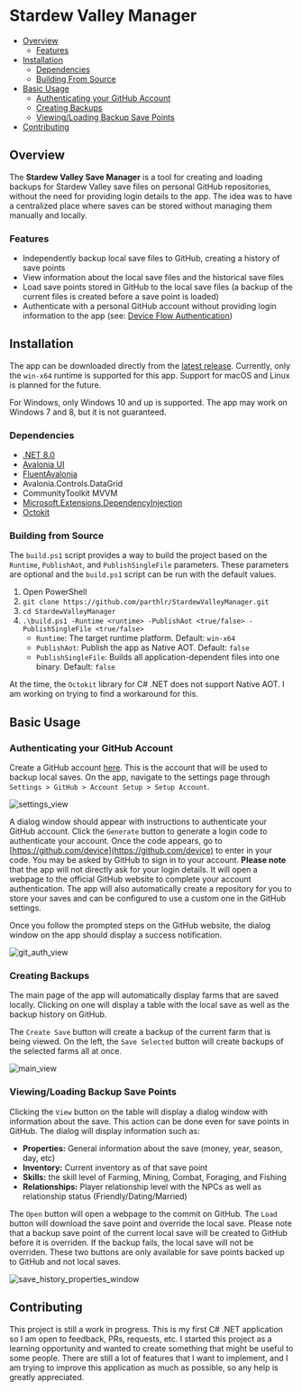 # Stardew Valley Manager

- [Overview](#overview)
  - [Features](#features)
- [Installation](#installation)
  - [Dependencies](#dependencies)
  - [Building From Source](#building-from-source)
- [Basic Usage](#basic-usage)
  - [Authenticating your GitHub Account](#authenticating-your-github-account)
  - [Creating Backups](#creating-backups)
  - [Viewing/Loading Backup Save Points](#viewingloading-backup-save-points)
- [Contributing](#contributing)

## Overview
The **Stardew Valley Save Manager** is a tool for creating and loading backups for Stardew Valley save files on personal GitHub repositories, without the need for providing login details to the app. The idea was to have a centralized place where saves can be stored without managing them manually and locally.

### Features
- Independently backup local save files to GitHub, creating a history of save points
- View information about the local save files and the historical save files
- Load save points stored in GitHub to the local save files (a backup of the current files is created before a save point is loaded)
- Authenticate with a personal GitHub account without providing login information to the app (see: [Device Flow Authentication](https://docs.github.com/en/apps/oauth-apps/building-oauth-apps/authorizing-oauth-apps#device-flow))

## Installation
The app can be downloaded directly from the [latest release](https://github.com/parthlr/StardewValleyManager/releases/latest). Currently, only the `win-x64` runtime is supported for this app. Support for macOS and Linux is planned for the future.

For Windows, only Windows 10 and up is supported. The app may work on Windows 7 and 8, but it is not guaranteed.

### Dependencies
- [.NET 8.0](https://github.com/dotnet/runtime)
- [Avalonia UI](https://github.com/AvaloniaUI/Avalonia)
- [FluentAvalonia](https://github.com/amwx/FluentAvalonia)
- Avalonia.Controls.DataGrid
- CommunityToolkit MVVM
- [Microsoft.Extensions.DependencyInjection](https://www.nuget.org/packages/microsoft.extensions.dependencyinjection/)
- [Octokit](https://github.com/octokit/octokit.net)

### Building from Source
The `build.ps1` script provides a way to build the project based on the `Runtime`, `PublishAot`, and `PublishSingleFile` parameters. These parameters are optional and the `build.ps1` script can be run with the default values.

1. Open PowerShell
2. `git clone https://github.com/parthlr/StardewValleyManager.git`
3. `cd StardewValleyManager`
4. `.\build.ps1 -Runtime <runtime> -PublishAot <true/false> -PublishSingleFile <true/false>`
   - `Runtime`: The target runtime platform. Default: `win-x64`
   - `PublishAot`: Publish the app as Native AOT. Default: `false`
   - `PublishSingleFile`: Builds all application-dependent files into one binary. Default: `false`

At the time, the `Octokit` library for C# .NET does not support Native AOT. I am working on trying to find a workaround for this.

## Basic Usage

### Authenticating your GitHub Account
Create a GitHub account [here](https://github.com/signup). This is the account that will be used to backup local saves. On the app, navigate to the settings page through `Settings > GitHub > Account Setup > Setup Account`.

![settings_view](https://github.com/user-attachments/assets/416a28e1-001b-43f5-b3da-991fe4d70441)

A dialog window should appear with instructions to authenticate your GitHub account. Click the `Generate` button to generate a login code to authenticate your account. Once the code appears, go to [https://github.com/device](https://github.com/device) to enter in your code. You may be asked by GitHub to sign in to your account. **Please note** that the app will not directly ask for your login details. It will open a webpage to the official GitHub website to complete your account authentication. The app will also automatically create a repository for you to store your saves and can be configured to use a custom one in the GitHub settings.

Once you follow the prompted steps on the GitHub website, the dialog window on the app should display a success notification.

![git_auth_view](https://github.com/user-attachments/assets/d6f81fdc-ad7c-4039-a066-b40e7c186d8c)

### Creating Backups
The main page of the app will automatically display farms that are saved locally. Clicking on one will display a table with the local save as well as the backup history on GitHub.

The `Create Save` button will create a backup of the current farm that is being viewed. On the left, the `Save Selected` button will create backups of the selected farms all at once.

![main_view](https://github.com/user-attachments/assets/6611d6d8-0a12-4aa3-9e14-06fca159c21c)

### Viewing/Loading Backup Save Points
Clicking the `View` button on the table will display a dialog window with information about the save. This action can be done even for save points in GitHub. The dialog will display information such as:
- **Properties:** General information about the save (money, year, season, day, etc)
- **Inventory:** Current inventory as of that save point
- **Skills:** the skill level of Farming, Mining, Combat, Foraging, and Fishing
- **Relationships:** Player relationship level with the NPCs as well as relationship status (Friendly/Dating/Married)

The `Open` button will open a webpage to the commit on GitHub. The `Load` button will download the save point and override the local save. Please note that a backup save point of the current local save will be created to GitHub before it is overriden. If the backup fails, the local save will not be overriden. These two buttons are only available for save points backed up to GitHub and not local saves.

![save_history_properties_window](https://github.com/user-attachments/assets/005f4b75-021f-49dd-8079-d9eee920304f)

## Contributing
This project is still a work in progress. This is my first C# .NET application so I am open to feedback, PRs, requests, etc. I started this project as a learning opportunity and wanted to create something that might be useful to some people. There are still a lot of features that I want to implement, and I am trying to improve this application as much as possible, so any help is greatly appreciated.

